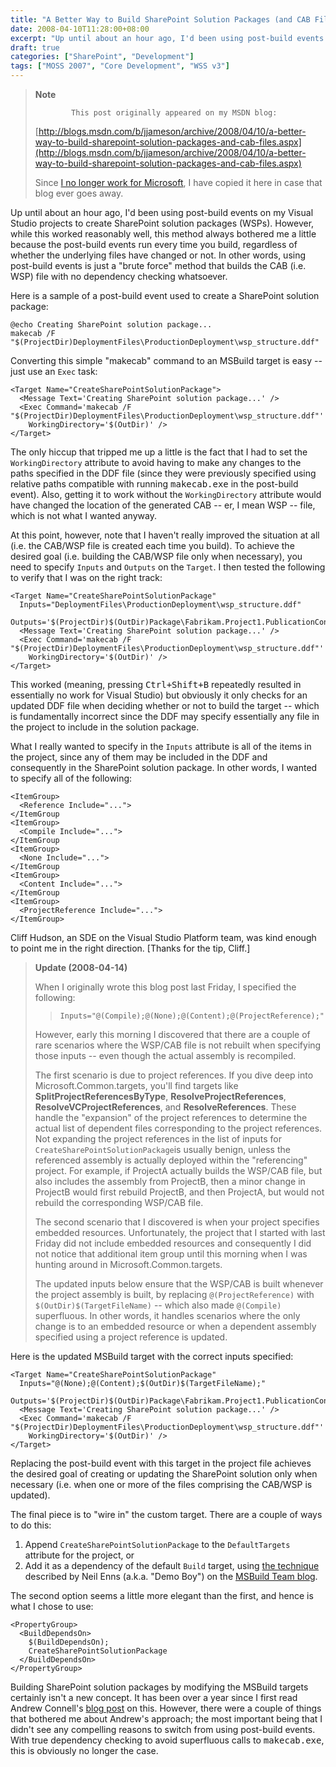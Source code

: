 ```yaml
---
title: "A Better Way to Build SharePoint Solution Packages (and CAB Files)"
date: 2008-04-10T11:28:00+08:00
excerpt: "Up until about an hour ago, I'd been using post-build events on my Visual Studio projects to create SharePoint solution packages (WSPs). However, while this worked reasonably well, this method always bothered me a little because the post-build events..."
draft: true
categories: ["SharePoint", "Development"]
tags: ["MOSS 2007", "Core Development", "WSS v3"]
---
```


> **Note**
> 
>             This post originally appeared on my MSDN blog:
> 
> [http://blogs.msdn.com/b/jjameson/archive/2008/04/10/a-better-way-to-build-sharepoint-solution-packages-and-cab-files.aspx](http://blogs.msdn.com/b/jjameson/archive/2008/04/10/a-better-way-to-build-sharepoint-solution-packages-and-cab-files.aspx)
> 
> Since [I no longer work for Microsoft](/blog/jjameson/2011/09/02/last-day-with-microsoft), I have copied it here in case that blog                 ever goes away.

Up until about an hour ago, I'd been using post-build events on my Visual Studio         projects to create SharePoint solution packages (WSPs). However, while this worked         reasonably well, this method always bothered me a little because the post-build         events run every time you build, regardless of whether the underlying files have         changed or not. In other words, using post-build events is just a "brute force"         method that builds the CAB (i.e. WSP) file with no dependency checking whatsoever.

Here is a sample of a post-build event used to create a SharePoint solution package:

```
@echo Creating SharePoint solution package...
makecab /F "$(ProjectDir)DeploymentFiles\ProductionDeployment\wsp_structure.ddf"
```

Converting this simple "makecab" command to an MSBuild target is easy -- just use         an `Exec` task:

```
<Target Name="CreateSharePointSolutionPackage">
  <Message Text='Creating SharePoint solution package...' />
  <Exec Command='makecab /F "$(ProjectDir)DeploymentFiles\ProductionDeployment\wsp_structure.ddf"'
    WorkingDirectory='$(OutDir)' />
</Target>
```

The only hiccup that tripped me up a little is the fact that I had to set the `WorkingDirectory` attribute to avoid         having to make any changes to the paths specified in the DDF file (since they were         previously specified using relative paths compatible with running <kbd>makecab.exe</kbd>         in the post-build event). Also, getting it to work without the `WorkingDirectory` attribute would have changed the location of         the generated CAB -- er, I mean WSP -- file, which is not what I wanted anyway.

At this point, however, note that I haven't really improved the situation at all         (i.e. the CAB/WSP file is created each time you build). To achieve the desired goal         (i.e. building the CAB/WSP file only when necessary), you need to specify `Inputs` and `Outputs`         on the `Target`. I then tested the         following to verify that I was on the right track:

```
<Target Name="CreateSharePointSolutionPackage"
  Inputs="DeploymentFiles\ProductionDeployment\wsp_structure.ddf"
  Outputs='$(ProjectDir)$(OutDir)Package\Fabrikam.Project1.PublicationContentTypes.wsp'>
  <Message Text='Creating SharePoint solution package...' />
  <Exec Command='makecab /F "$(ProjectDir)DeploymentFiles\ProductionDeployment\wsp_structure.ddf"'
    WorkingDirectory='$(OutDir)' />
</Target>
```

This worked (meaning, pressing <kbd>Ctrl+Shift+B</kbd> repeatedly resulted in essentially         no work for Visual Studio) but obviously it only checks for an updated DDF file         when deciding whether or not to build the target -- which is fundamentally incorrect         since the DDF may specify essentially any file in the project to include in the         solution package.

What I really wanted to specify in the `Inputs`         attribute is all of the items in the project, since any of them may be included         in the DDF and consequently in the SharePoint solution package. In other words,         I wanted to specify all of the following:

```
<ItemGroup>
  <Reference Include="...">
</ItemGroup
<ItemGroup>
  <Compile Include="...">
</ItemGroup
<ItemGroup>
  <None Include="...">
</ItemGroup
<ItemGroup>
  <Content Include="...">
</ItemGroup
<ItemGroup>
  <ProjectReference Include="...">
</ItemGroup>
```

Cliff Hudson, an SDE on the Visual Studio Platform team, was kind enough to point         me in the right direction. [Thanks for the tip, Cliff.]

> **Update (2008-04-14)**
> 
> When I originally wrote this blog post last Friday, I specified the following:
> 
> > `Inputs="@(Compile);@(None);@(Content);@(ProjectReference);"`
> 
> However, early this morning I discovered that there are a couple of rare scenarios                 where the WSP/CAB file is not rebuilt when specifying those inputs -- even though                 the actual assembly is recompiled.
> 
> The first scenario is due to project references. If you dive deep into Microsoft.Common.targets,                 you'll find targets like **SplitProjectReferencesByType**, **ResolveProjectReferences**,                 **ResolveVCProjectReferences**, and **ResolveReferences**.                 These handle the "expansion" of the project references to determine the actual list                 of dependent files corresponding to the project references. Not expanding the project                 references in the list of inputs for `CreateSharePointSolutionPackage`is usually benign, unless the referenced assembly is actually deployed                 within the "referencing" project. For example, if ProjectA actually builds the WSP/CAB                 file, but also includes the assembly from ProjectB, then a minor change in ProjectB                 would first rebuild ProjectB, and then ProjectA, but would not rebuild the corresponding                 WSP/CAB file.
> 
> The second scenario that I discovered is when your project specifies embedded resources.                 Unfortunately, the project that I started with last Friday did not include embedded                 resources and consequently I did not notice that additional item group until this                 morning when I was hunting around in Microsoft.Common.targets.
> 
> The updated inputs below ensure that the WSP/CAB is built whenever the project assembly                 is built, by replacing `@(ProjectReference)`                 with `$(OutDir)$(TargetFileName)`                 -- which also made `@(Compile)` superfluous.                 In other words, it handles scenarios where the only change is to an embedded resource                 or when a dependent assembly specified using a project reference is updated.

Here is the updated MSBuild target with the correct inputs specified:

```
<Target Name="CreateSharePointSolutionPackage"
  Inputs="@(None);@(Content);$(OutDir)$(TargetFileName);"
  Outputs='$(ProjectDir)$(OutDir)Package\Fabrikam.Project1.PublicationContentTypes.wsp'>
  <Message Text='Creating SharePoint solution package...' />
  <Exec Command='makecab /F "$(ProjectDir)DeploymentFiles\ProductionDeployment\wsp_structure.ddf"'
    WorkingDirectory='$(OutDir)' />
</Target>
```

Replacing the post-build event with this target in the project file achieves the         desired goal of creating or updating the SharePoint solution only when necessary         (i.e. when one or more of the files comprising the CAB/WSP is updated).

The final piece is to "wire in" the custom target. There are a couple of ways to         do this:

1. Append `CreateSharePointSolutionPackage`
   to the `DefaultTargets` attribute
   for the project, or
2. Add it as a dependency of the default `Build`
   target, using [the technique](http://blogs.msdn.com/msbuild/archive/2006/02/10/528822.aspx) described by Neil Enns (a.k.a. "Demo Boy") on the [MSBuild Team blog](http://blogs.msdn.com/msbuild).

The second option seems a little more elegant than the first, and hence is what         I chose to use:

```
<PropertyGroup>
  <BuildDependsOn>
    $(BuildDependsOn);
    CreateSharePointSolutionPackage
  </BuildDependsOn>
</PropertyGroup>
```

Building SharePoint solution packages by modifying the MSBuild targets certainly         isn't a new concept. It has been over a year since I first read Andrew Connell's         [blog post](http://www.andrewconnell.com/blog/articles/UsingVisualStudioAndMsBuildToCreateWssSolutions.aspx) on this. However, there were a couple of things that bothered         me about Andrew's approach; the most important being that I didn't see any compelling         reasons to switch from using post-build events. With true dependency checking to         avoid superfluous calls to <kbd>makecab.exe</kbd>, this is obviously no longer the         case.

